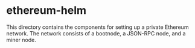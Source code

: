 # ethereum-helm
This directory contains the components for setting up a private Ethereum network. The network consists of a bootnode, a JSON-RPC node, and a miner node.
